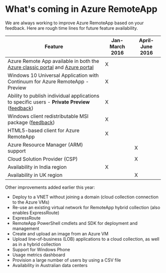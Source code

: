 <properties
    pageTitle="What's coming in Azure RemoteApp | Microsoft Azure"
    description="Learn when new features for Azure RemoteApp will be available"
    services="remoteapp"
    documentationCenter=""
    authors="lizap"
    manager="mbaldwin" />

<tags
    ms.service="remoteapp"
    ms.workload="compute"
    ms.tgt_pltfrm="NA"
    ms.devlang="NA"
    ms.topic="article"
    ms.date="01/19/2016"
    ms.author="elizapo" />

# What's coming in Azure RemoteApp
We are always working to improve Azure RemoteApp based on your feedback. Here are rough time lines for future feature availability.

| Feature | Jan-March 2016 | April-June 2016 |
| --- | --- | --- |
| Azure Remote App available in both the [Azure classic portal](http://manage.windowsazure.com) and [Azure portal](https://portal.azure.com) |X | |
| Windows 10 Universal Application with Continuum for Azure RemoteApp - Preview |X | |
| Ability to publish individual applications to specific users - **Private Preview** ([feedback](https://feedback.azure.com/forums/247748-azure-remoteapp/suggestions/6067043-allow-the-ability-to-publish-specific-apps-to-spec/)) |X | |
| Windows client redistributable MSI package ([feedback](https://feedback.azure.com/forums/247748-azure-remoteapp/suggestions/6627191-client-deployment-provide-an-msi-package-to-allo/)) |X | |
| HTML5-based client for Azure RemoteApp |X | |
| Azure Resource Manager (ARM) support | |X |
| Cloud Solution Provider (CSP) | |X |
| Availability in India region |X | |
| Availability in UK region | |X |

Other improvements added earlier this year:

* Deploy to a VNET without joining a domain (cloud collection connection to the Azure VMs)
* Re-use an existing virtual network for RemoteApp hybrid collection (also enables ExpressRoute)
* ExpressRoute
* RemoteApp PowerShell cmdlets and SDK for deployment and management
* Create and upload an image from an Azure VM
* Upload line-of-business (LOB) applications to a cloud collection, as well as in a hybrid collection
* Support for Windows Phone
* Usage metrics dashboard
* Provision a large number of users by using a CSV file
* Availability in Australian data centers

